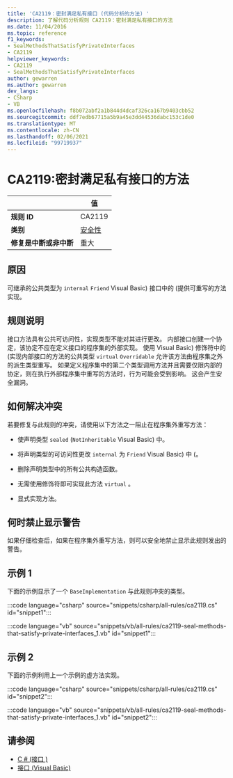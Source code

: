```yaml
---
title: 'CA2119：密封满足私有接口 (代码分析的方法) '
description: 了解代码分析规则 CA2119：密封满足私有接口的方法
ms.date: 11/04/2016
ms.topic: reference
f1_keywords:
- SealMethodsThatSatisfyPrivateInterfaces
- CA2119
helpviewer_keywords:
- CA2119
- SealMethodsThatSatisfyPrivateInterfaces
author: gewarren
ms.author: gewarren
dev_langs:
- CSharp
- VB
ms.openlocfilehash: f8b072abf2a1b844d4dcaf326ca167b9403cbb52
ms.sourcegitcommit: ddf7edb67715a5b9a45e3dd44536dabc153c1de0
ms.translationtype: MT
ms.contentlocale: zh-CN
ms.lasthandoff: 02/06/2021
ms.locfileid: "99719937"
---
```

# <a name="ca2119-seal-methods-that-satisfy-private-interfaces"></a>CA2119:密封满足私有接口的方法

| | 值 |
|-|-|
| **规则 ID** |CA2119|
| **类别** |[安全性](security-warnings.md)|
| **修复是中断或非中断** |重大|

## <a name="cause"></a>原因

可继承的公共类型为 `internal` `Friend` Visual Basic) 接口中的 (提供可重写的方法实现。

## <a name="rule-description"></a>规则说明

接口方法具有公共可访问性，实现类型不能对其进行更改。 内部接口创建一个协定，该协定不应在定义接口的程序集的外部实现。 使用 Visual Basic) 修饰符中的 (实现内部接口的方法的公共类型 `virtual` `Overridable` 允许该方法由程序集之外的派生类型重写。 如果定义程序集中的第二个类型调用方法并且需要仅限内部的协定，则在执行外部程序集中重写的方法时，行为可能会受到影响。 这会产生安全漏洞。

## <a name="how-to-fix-violations"></a>如何解决冲突

若要修复与此规则的冲突，请使用以下方法之一阻止在程序集外重写方法：

- 使声明类型 `sealed` (`NotInheritable` Visual Basic) 中。

- 将声明类型的可访问性更改 `internal` 为 `Friend` Visual Basic) 中 (。

- 删除声明类型中的所有公共构造函数。

- 无需使用修饰符即可实现此方法 `virtual` 。

- 显式实现方法。

## <a name="when-to-suppress-warnings"></a>何时禁止显示警告

如果仔细检查后，如果在程序集外重写方法，则可以安全地禁止显示此规则发出的警告。

## <a name="example-1"></a>示例 1

下面的示例显示了一个 `BaseImplementation` 与此规则冲突的类型。

:::code language="csharp" source="snippets/csharp/all-rules/ca2119.cs" id="snippet1":::

:::code language="vb" source="snippets/vb/all-rules/ca2119-seal-methods-that-satisfy-private-interfaces_1.vb" id="snippet1":::

## <a name="example-2"></a>示例 2

下面的示例利用上一个示例的虚方法实现。

:::code language="csharp" source="snippets/csharp/all-rules/ca2119.cs" id="snippet2":::

:::code language="vb" source="snippets/vb/all-rules/ca2119-seal-methods-that-satisfy-private-interfaces_1.vb" id="snippet2":::

## <a name="see-also"></a>请参阅

- [C # (接口 ) ](../../../csharp/programming-guide/interfaces/index.md)
- [接口 (Visual Basic)](../../../visual-basic/programming-guide/language-features/interfaces/index.md)
